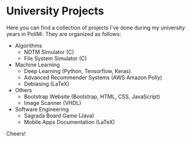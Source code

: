 # University Projects
Here you can find a collection of projects I've done during my university years in PoliMi.
They are organized as follows:
- Algorithms
  - NDTM Simulator (C)
  - File System Simulator (C)
- Machine Learning
  - Deep Learning (Python, Tensorflow, Keras)
  - Advanced Recommender Systems (AWS Amazon Polly)
  - Debiasing (LaTeX)
- Others
  - Bootstrap Website (Bootstrap, HTML, CSS, JavaScript)
  - Image Scanner (VHDL)
- Software Engineering
  - Sagrada Board Game (Java)
  - Mobile Apps Documentation (LaTeX)

Cheers!
